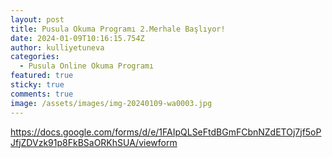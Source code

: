 ```yaml
---
layout: post
title: Pusula Okuma Programı 2.Merhale Başlıyor!
date: 2024-01-09T10:16:15.754Z
author: kulliyetuneva
categories:
  - Pusula Online Okuma Programı
featured: true
sticky: true
comments: true
image: /assets/images/img-20240109-wa0003.jpg
---
```

<https://docs.google.com/forms/d/e/1FAIpQLSeFtdBGmFCbnNZdETOj7jf5oPJfjZDVzk91p8FkBSaORKhSUA/viewform>